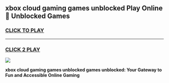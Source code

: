 
## xbox cloud gaming games unblocked Play Online 👋 Unblocked Games
<h3>
<a href="https://premium.freeplayer.one?title=xbox_cloud_gaming_games_unblocked&ref=19F">CLICK TO PLAY</a></h3>
<hr>

<h3>
<a href="https://premium.freeplayer.one?title=xbox_cloud_gaming_games_unblocked&ref=19F">CLICK 2 PLAY</a>
  
</h3>

<a href="https://premium.freeplayer.one?title=xbox_cloud_gaming_games_unblocked&ref=19F"><img src="https://clearcache.store/games.png"></a>


**xbox cloud gaming games unblocked games unblocked: Your Gateway to Fun and Accessible Online Gaming**
